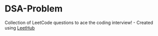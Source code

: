 # DSA-Problem
Collection of LeetCode questions to ace the coding interview! - Created using [LeetHub](https://github.com/QasimWani/LeetHub)
